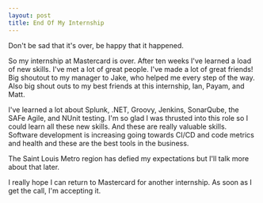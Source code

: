 ```yaml
---
layout: post
title: End Of My Internship
---
```


Don't be sad that it's over, be happy that it happened.

So my internship at Mastercard is over. After ten weeks I've learned a load of new skills. I've met a lot of great people. I've made a 
lot of great friends! Big shoutout to my manager to Jake, who helped me every step of the way. Also big shout outs to my best friends at 
this internship, Ian, Payam, and Matt.

I've learned a lot about Splunk, .NET, Groovy, Jenkins, SonarQube, the SAFe Agile, and NUnit testing. I'm so glad I was thrusted into this role
so I could learn all these new skills. And these are really valuable skills. Software development is increasing going towards CI/CD and code
metrics and health and these are the best tools in the business. 

The Saint Louis Metro region has defied my expectations but I'll talk more about that later.

I really hope I can return to Mastercard for another internship. As soon as I get the call, I'm accepting it. 
